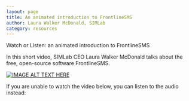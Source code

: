 ```yaml
---
layout: page
title: An animated introduction to FrontlineSMS
author: Laura Walker McDonald, SIMLab
category: resources
---
```

Watch or Listen: an animated introduction to FrontlineSMS

In this short video, SIMLab CEO Laura Walker McDonald talks about the free, open-source software FrontlineSMS.

[![IMAGE ALT TEXT HERE](https://vimeo.com/52691384)](https://vimeo.com/52691384)

If you are unable to watch the video below, you can listen to the audio instead:
